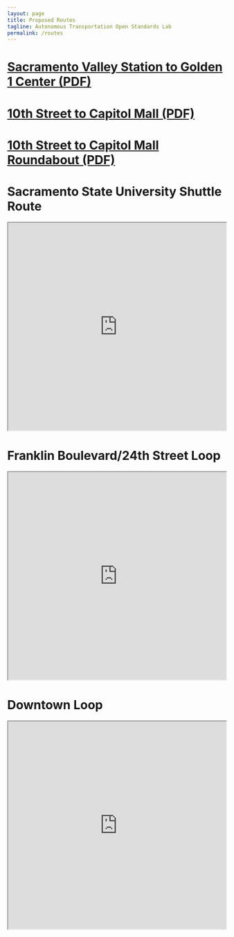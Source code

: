 ```yaml
---
layout: page
title: Proposed Routes
tagline: Autonomous Transportation Open Standards Lab
permalink: /routes
---
```


# [Sacramento Valley Station to Golden 1 Center (PDF)](/pdf/svs-g1c.pdf)

# [10th Street to Capitol Mall (PDF)](/pdf/10th-capitolmall.pdf)

# [10th Street to Capitol Mall Roundabout (PDF)](/pdf/10th-capitol-roundabout.pdf)

# Sacramento State University Shuttle Route

<iframe src="https://www.google.com/maps/d/u/0/embed?mid=1zcLfeqdlriCZ69H6xGfm01PoQHq47nx5" width="100%" height="480"></iframe>

# Franklin Boulevard/24th Street Loop

<iframe src="https://www.google.com/maps/d/u/0/embed?mid=1VbzUY9kN-CW0aZ7tv8MlpgdwPGDfAHeG" width="100%" height="480"></iframe>

# Downtown Loop

<iframe src="https://www.google.com/maps/d/u/0/embed?mid=1oAW4m7TXW-F92OELuASYaZ8Ii126No58" width="100%" height="480"></iframe>
